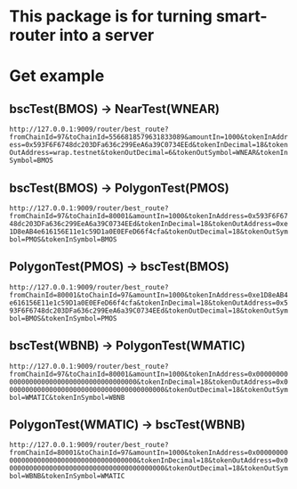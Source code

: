 # This package is for turning smart-router into a server

# Get example

## bscTest(BMOS) -> NearTest(WNEAR)
`http://127.0.0.1:9009/router/best_route?fromChainId=97&toChainId=5566818579631833089&amountIn=1000&tokenInAddress=0x593F6F6748dc203DFa636c299EeA6a39C0734EEd&tokenInDecimal=18&tokenOutAddress=wrap.testnet&tokenOutDecimal=6&tokenOutSymbol=WNEAR&tokenInSymbol=BMOS`

## bscTest(BMOS) -> PolygonTest(PMOS)
`http://127.0.0.1:9009/router/best_route?fromChainId=97&toChainId=80001&amountIn=1000&tokenInAddress=0x593F6F6748dc203DFa636c299EeA6a39C0734EEd&tokenInDecimal=18&tokenOutAddress=0xe1D8eAB4e616156E11e1c59D1a0E0EFeD66f4cfa&tokenOutDecimal=18&tokenOutSymbol=PMOS&tokenInSymbol=BMOS`

## PolygonTest(PMOS) -> bscTest(BMOS)
`http://127.0.0.1:9009/router/best_route?fromChainId=80001&toChainId=97&amountIn=1000&tokenInAddress=0xe1D8eAB4e616156E11e1c59D1a0E0EFeD66f4cfa&tokenInDecimal=18&tokenOutAddress=0x593F6F6748dc203DFa636c299EeA6a39C0734EEd&tokenOutDecimal=18&tokenOutSymbol=BMOS&tokenInSymbol=PMOS`

## bscTest(WBNB) -> PolygonTest(WMATIC)
`http://127.0.0.1:9009/router/best_route?fromChainId=97&toChainId=80001&amountIn=1000&tokenInAddress=0x0000000000000000000000000000000000000000&tokenInDecimal=18&tokenOutAddress=0x0000000000000000000000000000000000000000&tokenOutDecimal=18&tokenOutSymbol=WMATIC&tokenInSymbol=WBNB`

## PolygonTest(WMATIC) -> bscTest(WBNB)
`http://127.0.0.1:9009/router/best_route?fromChainId=80001&toChainId=97&amountIn=1000&tokenInAddress=0x0000000000000000000000000000000000000000&tokenInDecimal=18&tokenOutAddress=0x0000000000000000000000000000000000000000&tokenOutDecimal=18&tokenOutSymbol=WBNB&tokenInSymbol=WMATIC`